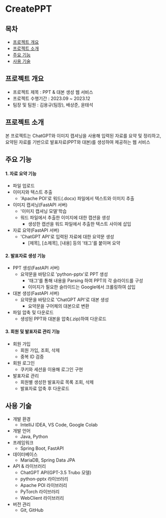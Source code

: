 # CreatePPT


## 목차
- [프로젝트 개요](#프로젝트-개요)
- [프로젝트 소개](#프로젝트-소개)
- [주요 기능](#주요-기능)
- [사용 기술](#사용-기술)


## 프로젝트 개요
- 프로젝트 제목 : PPT & 대본 생성 웹 서비스
- 프로젝트 수행기간 : 2023.09 ~ 2023.12
- 팀장 및 팀원 : 김용규(팀장), 배상준, 윤태석

## 프로젝트 소개
본 프로젝트는 ChatGPT와 이미지 캡셔닝을 사용해 입력된 자료를 요약 및 정리하고, 요약된 자료를 기반으로 발표자료(PPT와 대본)를 생성하여 제공하는 웹 서비스

## 주요 기능
#### 1. 자료 요약 기능
- 파일 업로드 
- 이미지와 텍스트 추출
  - 'Apache POI'로 워드(.docx) 파일에서 텍스트와 이미지 추출
- 이미지 캡셔닝(FastAPI 서버)
  - '이미지 캡셔닝 모델'학습
  - 워드 파일에서 추출한 이미지에 대한 캡션을 생성
    - 생성한 캡션을 워드 파일에서 추출한 텍스트 사이에 삽입
- 자료 요약(FastAPI 서버)
  - 'ChatGPT API'로 입력된 자료에 대한 요약문 생성
    - [제목], [소제목], [내용] 등의 '태그'를 붙이며 요약

#### 2. 발표자료 생성 기능
- PPT 생성(FastAPI 서버) 
  - 요약문을 바탕으로 'python-pptx'로 PPT 생성
    - '태그'를 통해 내용을 Parsing 하여 PPT의 각 슬라이드를 구성
    - 이미지가 필요한 슬라이드는 Google에서 크롤링하여 삽입
- 대본 생성(FastAPI 서버)
  - 요약문을 바탕으로 'ChatGPT API'로 대본 생성
    - 요약문을 구어체의 대본으로 변환
- 파일 압축 및 다운로드
  - 생성된 PPT와 대본을 압축(.zip)하여 다운로드

#### 3. 회원 및 발표자료 관리 기능
- 회원 가입
  - 회원 가입, 조회, 삭제
  - 중복 ID 검증
- 회원 로그인
  - 쿠키와 세션을 이용해 로그인 구현
- 발표자료 관리
  - 회원별 생성한 발표자료 목록 조회, 삭제
  - 발표자료 압축 후 다운로드

## 사용 기술
- 개발 환경
  - IntelliJ IDEA, VS Code, Google Colab
- 개발 언어
  - Java, Python
- 프레임워크
  - Spring Boot, FastAPI
- 데이터베이스
  - MariaDB, Spring Data JPA
- API & 라이브러리
  - ChatGPT API(GPT-3.5 Trubo 모델)
  - python-pptx 라이브러리
  - Apache POI 라이브러리
  - PyTorch 라이브러리
  - WebClient 라이브러리
- 버전 관리
  - Git, GitHub